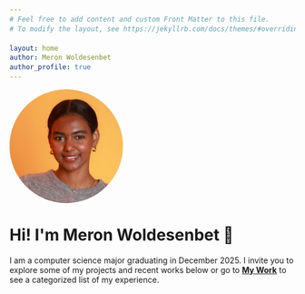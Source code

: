 ```yaml
---
# Feel free to add content and custom Front Matter to this file.
# To modify the layout, see https://jekyllrb.com/docs/themes/#overriding-theme-defaults

layout: home
author: Meron Woldesenbet
author_profile: true
---
```

<img src="/assets/images/IMG_2177.JPG" alt="Meron Woldesenbet" style="border-radius: 50%; width: 200px; height: auto; float: left; margin-right: 20px;">

<div style="clear: both;"></div>


# Hi! I'm Meron Woldesenbet :wave:
I am a computer science major graduating in December 2025. 
I invite you to explore some of my projects and recent works below or go to 
[**My Work**](/mywork) to see a categorized list of my experience.


